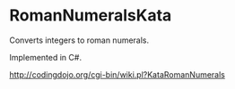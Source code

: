 RomanNumeralsKata
=================

Converts integers to roman numerals.

Implemented in C#.

http://codingdojo.org/cgi-bin/wiki.pl?KataRomanNumerals

